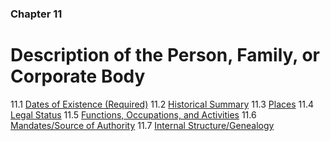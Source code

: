 ### Chapter 11

# Description of the Person, Family, or Corporate Body

11.1   [Dates of Existence (Required)](#dates-of-existence-required)
11.2   [Historical Summary](#historical-summary)
11.3   [Places](#places-1)
11.4   [Legal Status](#legal-status)
11.5   [Functions, Occupations, and Activities](#functions-occupations-and-activities)
11.6   [Mandates/Source of Authority](#mandatessource-of-authority)
11.7   [Internal Structure/Genealogy](#internal-structuregenealogy)

